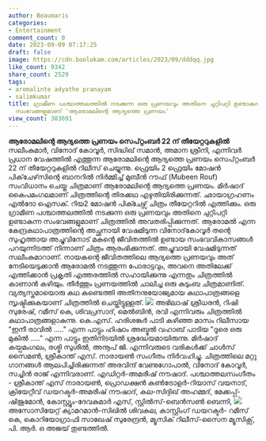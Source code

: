 ```yaml
---
author: Beaumaris
categories:
- Entertainment
comment_count: 0
date: 2023-09-09 07:17:25
draft: false
image: https://cdn.boolokam.com/articles/2023/09/dddqq.jpg
like_count: 9342
share_count: 2529
tags:
- aromalinte adyathe pranayam
- salimkumar
title: ഗ്രാമീണ പശ്ചാത്തലത്തിൽ നടക്കുന്ന ഒരു പ്രണയവും അതിനെ ചുറ്റിപറ്റി ഉണ്ടാകുന്ന
  സംഭവങ്ങളുമാണ് 'ആരോമലിന്റെ ആദ്യത്തെ പ്രണയം'
view_count: 383691
---
```


**ആരോമലിന്റെ ആദ്യത്തെ പ്രണയം സെപ്റ്റംബർ 22 ന് തീയേറ്ററുകളിൽ** സലീംകുമാർ, വിനോദ് കോവൂർ, സിദ്ധിഖ് സമാൻ, അമാന ശ്രീനി, എന്നിവർ പ്രധാന വേഷത്തിൽ എത്തുന്ന ആരോമലിന്റെ ആദ്യത്തെ പ്രണയം സെപ്റ്റംബർ 22 ന് തീയേറ്ററുകളിൽ റിലീസ് ചെയ്യുന്നു. ഫ്രെയിം 2 ഫ്രെയിം മോഷൻ പിക്‌ചേഴ്‌സിന്റെ ബാനറിൽ നിർമ്മിച്ച് മുബീൻ റൗഫ് (Mubeen Rouf) സംവിധാനം ചെയ്ത ചിത്രമാണ് ആരോമലിന്റെ ആദ്യത്തെ പ്രണയം. മിർഷാദ് കൈപമംഗലമാണ്‌ ചിത്രത്തിന്റെ തിരക്കഥ എഴുതിയിരിക്കുന്നത്. ഛായാഗ്രഹണം എൽദോ ഐസക്. റിയ2 മോഷൻ പിക്ചേഴ്സ് ചിത്രം തീയേറ്ററിൽ എത്തിക്കും. ഒരു ഗ്രാമീണ പശ്ചാത്തലത്തിൽ നടക്കുന്ന ഒരു പ്രണയവും അതിനെ ചുറ്റിപറ്റി ഉണ്ടാകുന്ന സംഭവങ്ങളുമാണ് ചിത്രത്തിൽ അവതരിപ്പിക്കുന്നത്. ആരോമൽ എന്ന കേന്ദ്രകഥാപാത്രത്തിന്റെ അച്ഛനായി വേഷമിടുന്ന വിനോദ്‌കോവൂർ തന്റെ സുഹൃത്തായ അച്ചുവിനോട് മകന്റെ ജീവിതത്തിൽ ഉണ്ടായ സംഭവവികാസങ്ങൾ പറയുന്നിടത്ത് നിന്നാണ് ചിത്രം ആരംഭിക്കുന്നത്. അച്ചുവായി വേഷമിടുന്നത് സലീംകുമാറാണ്. നായകന്റെ ജീവിതത്തിലെ ആദ്യത്തെ പ്രണയവും അത് നേടിയെടുക്കാൻ ആരോമൽ നടത്തുന്ന പോരാട്ടവും, അവനെ അതിലേക്ക് എത്തിക്കാൻ പ്രകൃതി എത്തരത്തിൽ സഹായിക്കുന്നു എന്നതും ചിത്രത്തിൽ കാണാൻ കഴിയും. തീർത്തും പ്രണയത്തിൽ ചാലിച്ച ഒരു കുടുംബ ചിത്രമാണിത്. വ്യത്യസ്തമായൊരു കഥ കണ്ടെത്തി അതിനനുയോജ്യമായ കഥാപാത്രങ്ങളെ സൃഷ്ടിക്കുകയാണ് ചിത്രത്തിൽ ചെയ്തിട്ടുള്ളത്. ![](https://cdn.boolokam.com/articles/2023/09/dddqq.jpg) അഭിലാഷ് ശ്രീധരൻ, റിഷി സുരേഷ്, റമീസ് കെ, ശിവപ്രസാദ്, മെൽബിൻ, രവി എന്നിവരും ചിത്രത്തിൽ കഥാപാത്രങ്ങളാകുന്നു. കെ.എസ്. ഹരിശങ്കർ പാടി കഴിഞ്ഞ മാസം റിലീസായ "ഇനീ രാവിൽ ....." എന്ന പാട്ടും ഹിഷാം അബ്ദുൽ വഹാബ് പാടിയ "ദൂരെ ഒരു മുകിൽ ....." എന്ന പാട്ടും ഇതിനിടയിൽ ശ്രദ്ധേയമായിരുന്നു. മിർഷാദ് കയ്പമംഗലം, രശ്മി സുശീൽ, അനൂപ് ജി. എന്നിവരുടെ വരികൾക്ക് ചാൾസ് സൈമൺ, ശ്രീകാന്ത് എസ്. നാരായൺ സംഗീതം നിർവഹിച്ചു. ചിത്രത്തിലെ മറ്റു ഗാനങ്ങൾ ആലപിച്ചിരിക്കുന്നത് അരവിന്ദ് വേണുഗോപാൽ, വിനോദ് കോവൂർ, സച്ചിൻ രാജ് എന്നിവരാണ്. എഡിറ്റർ-അമരീഷ് നൗഷാദ്. പശ്ചാത്തലസംഗീതം - ശ്രീകാന്ത് എസ് നാരായൺ, പ്രൊഡക്ഷൻ കൺട്രോളർ-റിയാസ് വയനാട്, ക്രിയേറ്റീവ് ഡയറക്ടർ-അമരീഷ് നൗഷാദ്, കല-സിദ്ദിഖ് അഹമ്മദ്, മേക്കപ്പ്-ഷിജുമോൻ, കോസ്റ്റ്യൂം-ദേവകുമാർ എസ്, സ്റ്റിൽസ്-ബെൻസൺ ബെന്നി, ![](https://cdn.boolokam.com/articles/2023/09/dddddf.jpg)അസോസിയേറ്റ് ക്യാമറമാൻ-സിഖിൽ ശിവകല, കാസ്റ്റിംഗ് ഡയറക്ടർ- റമീസ് കെ, കൊറിയോഗ്രാഫി സാഖേഷ് സുരേന്ദ്രൻ, മ്യൂസിക് റിലീസ്-സൈന മ്യൂസിക്സ്, പി. ആർ. ഒ അജയ് തുണ്ടത്തിൽ.